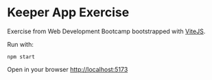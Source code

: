 # Keeper App Exercise
Exercise from Web Development Bootcamp bootstrapped with [ViteJS](https://vitejs.dev/).

Run with:

    npm start

Open in your browser [http://localhost:5173](http://localhost:5173)
